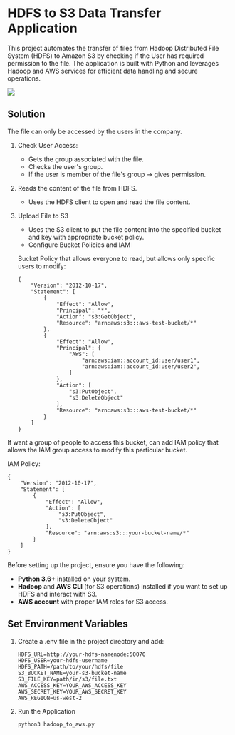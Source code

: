 # HDFS to S3 Data Transfer Application
This project automates the transfer of files from Hadoop Distributed File System (HDFS) to Amazon S3 by checking if the User has required permission to the file. The application is built with Python and leverages Hadoop and AWS services for efficient data handling and secure operations.

![](https://i.postimg.cc/5ydpWx39/system-design-drawio-1.png)

## Solution

The file can only be accessed by the users in the company. 

1. Check User Access:
    * Gets the group associated with the file.
    * Checks the user's group.
    * If the user is member of the file's group -> gives permission. 

2. Reads the content of the file from HDFS.
    * Uses the HDFS client to open and read the file content.

3. Upload File to S3
    * Uses the S3 client to put the file content into the specified bucket and key with appropriate bucket policy.
    * Configure Bucket Policies and IAM

    
    Bucket Policy that allows everyone to read, but allows only specific users to modify:

    ```
    {
        "Version": "2012-10-17",
        "Statement": [
            {
                "Effect": "Allow",
                "Principal": "*",
                "Action": "s3:GetObject",
                "Resource": "arn:aws:s3:::aws-test-bucket/*"
            },
            {
                "Effect": "Allow",
                "Principal": {
                    "AWS": [
                        "arn:aws:iam::account_id:user/user1",
                        "arn:aws:iam::account_id:user/user2",
                    ]
                },
                "Action": [
                    "s3:PutObject",
                    "s3:DeleteObject"
                ],
                "Resource": "arn:aws:s3:::aws-test-bucket/*"
            }
        ]
    }

If want a group of people to access this bucket, can add IAM policy that allows the IAM group access to modify this particular bucket. 

IAM Policy:

```
{
    "Version": "2012-10-17",
    "Statement": [
        {
            "Effect": "Allow",
            "Action": [
                "s3:PutObject",
                "s3:DeleteObject"
            ],
            "Resource": "arn:aws:s3:::your-bucket-name/*"
        }
    ]
}
```

Before setting up the project, ensure you have the following:

- **Python 3.6+** installed on your system.
- **Hadoop** and **AWS CLI** (for S3 operations) installed if you want to set up HDFS and interact with S3.
- **AWS account** with proper IAM roles for S3 access.


## Set Environment Variables

1. Create a .env file in the project directory and add:

    ```
    HDFS_URL=http://your-hdfs-namenode:50070
    HDFS_USER=your-hdfs-username
    HDFS_PATH=/path/to/your/hdfs/file
    S3_BUCKET_NAME=your-s3-bucket-name
    S3_FILE_KEY=path/in/s3/file.txt
    AWS_ACCESS_KEY=YOUR_AWS_ACCESS_KEY
    AWS_SECRET_KEY=YOUR_AWS_SECRET_KEY
    AWS_REGION=us-west-2
    ```

2. Run the Application

    ```
    python3 hadoop_to_aws.py
    ```
